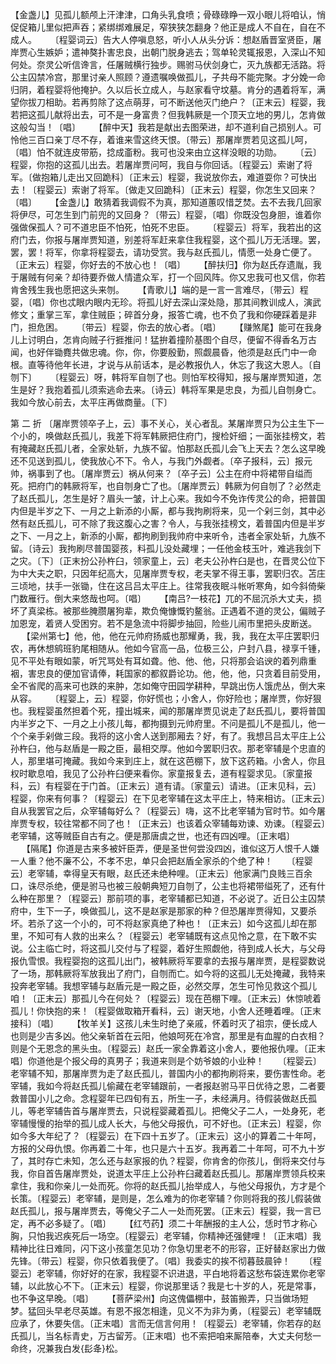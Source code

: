 <!-- { "loadSidebar": true } -->
【金盏儿】见孤儿额颅上汗津津，口角头乳食喷；骨碌碌睁一双小眼儿将咱认，悄促促箱儿里似把声吞；紧绑绑难展足，窄狭狭怎翻身？他正是成人不自在，自在不成人。 　 
〔程婴词云〕告大人停嗔息怒，听小人从头分诉：想赵盾晋室贤臣，屠岸贾心生嫉妒；遣神獒扑害忠良，出朝门脱身逃去；驾单轮灵辄报恩，入深山不知何处。奈灵公听信谗言，任屠贼横行独步。赐驸马伏剑身亡，灭九族都无活路。将公主囚禁冷宫，那里讨亲人照顾？遵遗嘱唤做孤儿，子共母不能完聚。才分娩一命归阴，着程婴将他掩护。久以后长立成人，与赵家看守坟墓。肯分的遇着将军，满望你拔刀相助。若再剪除了这点萌芽，可不断送他灭门绝户？〔正末云〕程婴，我若把这孤儿献将出去，可不是一身富贵？但我韩厥是一个顶天立地的男儿，怎肯做这般勾当！〔唱〕 　 
【醉中天】我若是献出去图荣进，却不道利自己损别人。可怜他三百口亲丁尽不存，着谁来雪这终天恨。〔带云〕那屠岸贾若见这孤儿呵，〔唱〕怕不就连皮带筋，捻成齑粉。我可也没来由立这样没眼的功勋。 　 
〔云〕程婴，你抱的这孤儿出去。若屠岸贾问呵，我自与你回话。〔程婴云〕索谢了将军。〔做抱箱儿走出又回跪科〕〔正末云〕程婴，我说放你去，难道耍你？可快出去！〔程婴云〕索谢了将军。〔做走又回跪科〕〔正末云〕程婴，你怎生又回来？〔唱〕 　 
【金盏儿】敢猜着我调假不为真，那知道蕙叹惜芝焚。去不去我几回家将伊尽，可怎生到门前兜的又回身？〔带云〕程婴，〔唱〕你既没包身胆，谁着你强做保孤人？可不道忠臣不怕死，怕死不忠臣。 　 
〔程婴云〕将军，我若出的这府门去，你报与屠岸贾知道，别差将军赶来拿住我程婴，这个孤儿万无活理。罢，罢，罢！将军，你拿将程婴去，请功受赏。我与赵氏孤儿，情愿一处身亡便了。〔正末云〕程婴，你好去的不放心也！〔唱〕 　 
【醉扶归】你为赵氏存遗胤，我于屠贼有何亲？却待要乔做人情遣众军，打一个回风阵。你又忠我可也又信，你若肯舍残生我也愿把这头来刎。 　 
【青歌儿】端的是一言一言难尽，〔带云〕程婴，〔唱〕你也忒眼内眼内无珍。将孤儿好去深山深处隐，那其间教训成人，演武修文；重掌三军，拿住贼臣；碎首分身，报答亡魂，也不负了我和你硬踩着是非门，担危困。 　 
〔带云〕程婴，你去的放心者。〔唱〕 　 
【赚煞尾】能可在我身儿上讨明白，怎肯向贼子行捱推问！猛拚着撞阶基图个自尽，便留不得香名万古闻，也好伴锄麑共做忠魂。你，你，你要殷勤，照觑晨昏，他须是赵氏门中一命根。直等待他年长进，才说与从前话本，是必教报仇人，休忘了我这大恩人。〔自刎下〕 　 
〔程婴云〕呀，韩将军自刎了也。则怕军校得知，报与屠岸贾知道，怎生是好？我抱着孤儿须索逃命去来。〔诗云〕韩将军果是忠良，为孤儿自刎身亡。我如今放心前去，太平庄再做商量。〔下〕 

第 二 折 
〔屠岸贾领卒子上，云〕事不关心，关心者乱。某屠岸贾只为公主生下一个小的，唤做赵氏孤儿，我差下将军韩厥把住府门，搜检奸细；一面张挂榜文，若有掩藏赵氏孤儿者，全家处斩，九族不留。怕那赵氏孤儿会飞上天去？怎么这早晚还不见送到孤儿，使我放心不下。令人，与我门外觑者。〔卒子报科，云〕报元帅，祸事到了也。〔屠岸贾云〕祸从何来？〔卒子云〕公主在府中将裙带自缢而死。把府门的韩厥将军，也自刎身亡了也。〔屠岸贾云〕韩厥为何自刎了？必然走了赵氏孤儿，怎生是好？眉头一皱，计上心来。我如今不免诈传灵公的命，把普国内但是半岁之下、一月之上新添的小厮，都与我拘刷将来，见一个剁三剑，其中必然有赵氏孤儿，可不除了我这腹心之害？令人，与我张挂榜文，着普国内但是半岁之下、一月之上，新添的小厮，都拘刷到我帅府中来听令，违者全家处斩，九族不留。〔诗云〕我拘刷尽普国婴孩，料孤儿没处藏埋；一任他金枝玉叶，难逃我剑下之灾。〔下〕〔正末扮公孙杵臼，领家童上，云〕老夫公孙杵臼是也，在晋灵公位下为中大夫之职，只因年纪高大，见屠岸贾专权，老夫掌不得王事，罢职归农。苫庄三顷地，扶手一张锄，住在这吕吕太平庄上。往常我夜眠斗帐听寒角，如今斜倚柴门数雁行。倒大来悠哉也呵。〔唱〕 　 
【南吕?一枝花】兀的不屈沉杀大丈夫，损坏了真梁栋。被那些腌臜屠狗辈，欺负俺慷慨钓鳌翁。正遇着不道的灵公，偏贼子加恩宠，着贤人受困穷。若不是急流中将脚步抽回，险些儿闹市里把头皮断送。 　 
【梁州第七】他，他，他在元帅府扬威也那耀勇，我，我，我在太平庄罢职归农，再休想鹓班豹尾相随从。他如今官高一品，位极三公，户封八县，禄享千锺，见不平处有眼如蒙，听咒骂处有耳如聋。他、他、他，只将那会谄谀的着列鼎重裀，害忠良的便加官请俸，耗国家的都叙爵论功。他，他，他，只贪着目前受用，全不省爬的高来可也跌的来肿，怎如俺守田园学耕种，早跳出伤人饿虎丛，倒大来从容。 　 
〔程婴上，云〕程婴，你好慌也；小舍人，你好险也；屠岸贾，你好狠也。我程婴虽然担着个死，撞出城来，闻的那屠岸贾见说走了赵氏孤儿，要将普国内半岁之下、一月之上小孩儿每，都拘摄到元帅府里。不问是孤儿不是孤儿，他一个个亲手剁做三段。我将的这小舍人送到那厢去？好，有了。我想吕吕太平庄上公孙杵臼，他与赵盾是一殿之臣，最相交厚。他如今罢职归农。那老宰辅是个忠直的人，那里堪可掩藏。我如今来到庄上，就在这芭棚下，放下这药箱。小舍人，你且权时歇息咱，我见了公孙杵臼便来看你。家童报复去，道有程婴求见。〔家童报科，云〕有程婴在于门首。〔正末云〕道有请。〔家童云〕请进。〔正末见科，云〕程婴，你来有何事？〔程婴云〕在下见老宰辅在这太平庄上，特来相访。〔正末云〕自从我罢官之后，众宰辅每好么？〔程婴云〕嗨，这不比老宰辅为官时节。如今屠岸贾专权，较往常都不同了也！〔正末云〕也该着众宰辅每劝谏、劝谏。〔程婴云〕老宰辅，这等贼臣自古有之。便是那唐虞之世，也还有四凶哩。〔正末唱〕 　 
【隔尾】你道是古来多被奸臣弄，便是圣世何尝没四凶，谁似这万人恨千人嫌一人重？他不廉不公，不孝不忠，单只会把赵盾全家杀的个绝了种！ 　 
〔程婴云〕老宰辅，幸得皇天有眼，赵氏还未绝种哩。〔正末云〕他家满门良贱三百余口，诛尽杀绝，便是驸马也被三般朝典短刀自刎了，公主也将裙带缢死了，还有什么种在那里？〔程婴云〕那前项的事，老宰辅都已知道，不必说了。近日公主囚禁府中，生下一子，唤做孤儿，这不是赵家是那家的种？但恐屠岸贾得知，又要杀坏。若杀了这一个小的，可不将赵家真绝了种也！〔正末云〕如今这孤儿却在那里，不知可有人救的出来么？〔程婴云〕老宰辅既有这点见怜之意，在下敢不实说。公主临亡时，将这孤儿交付与了程婴，着好生照觑他，待到成人长大，与父母报仇雪恨。我程婴抱的这孤儿出门，被韩厥将军要拿的去报与屠岸贾，是程婴数说了一场，那韩厥将军放我出了府门，自刎而亡。如今将的这孤儿无处掩藏，我特来投奔老宰辅。我想宰辅与赵盾元是一殿之臣，必然交厚，怎生可怜见救这个孤儿咱！〔正末云〕那孤儿今在何处？〔程婴云〕现在芭棚下哩。〔正末云〕休惊唬着孤儿！你快抱的来！〔程婴做取箱开看科，云〕谢天地，小舍人还睡着哩。〔正末接科〕〔唱〕 　 
【牧羊关】这孩儿未生时绝了亲戚，怀着时灭了祖宗，便长成人也则是少吉多凶。他父亲斩首在云阳，他娘呵死在冷宫，那里是有血腥的白衣相？则是个无恩念的黑头虫。〔程婴云〕赵氏一家全靠着这小舍人，要他报仇哩。〔正末唱〕你道他是个报父母的真男子；我道来则是个妨爷娘的小业种！ 　 
〔程婴云〕老宰辅不知，那屠岸贾为走了赵氏孤儿，普国内小的都拘刷将来，要伤害性命。老宰辅，我如今将赵氏孤儿偷藏在老宰辅跟前，一者报赵驸马平日优待之恩，二者要救普国小儿之命。念程婴年已四旬有五，所生一子，未经满月。待假装做赵氏孤儿，等老宰辅告首与屠岸贾去，只说程婴藏着孤儿。把俺父子二人，一处身死，老宰辅慢慢的抬举的孤儿成人长大，与他父母报仇，可不好也。〔正末云〕程婴，你如今多大年纪了？〔程婴云〕在下四十五岁了。〔正末云〕这小的算着二十年呵，方报的父母仇恨。你再着二十年，也只是六十五岁。我再着二十年呵，可不九十岁了，其时存亡未知，怎么还与赵家报的仇？程婴，你肯舍的你孩儿，倒将来交付与我，你自首告屠岸贾处，说道太平庄上公孙杵臼藏着赵氏孤儿。那屠岸贾领兵校来拿住，我和你亲儿一处而死。你将的赵氏孤儿抬举成人，与他父母报仇，方才是个长策。〔程婴云〕老宰辅，是则是，怎么难为的你老宰辅？你则将我的孩儿假装做赵氏孤儿，报与屠岸贾去，等俺父子二人一处而死罢。〔正末云〕程婴，我一言已定，再不必多疑了。〔唱〕 　 
【红芍药】须二十年酬报的主人公，恁时节才称心胸，只怕我迟疾死后一场空。〔程婴云〕老宰辅，你精神还强健哩！〔正末唱〕我精神比往日难同，闪下这小孩童怎见功？你急切里老不的形容，正好替赵家出力做先锋。〔带云〕程婴，你只依着我便了。〔唱〕我委实的挨不彻暮鼓晨钟！ 　 
〔程婴云〕老宰辅，你好好的在家，我程婴不识进退，平白地将着这愁布袋连累你老宰辅，以此放心不下。〔正末云〕程婴，你说那里话？我是七十岁的人，死是常事，也不争这早晚。〔唱〕 　 
【菩萨梁州】向这傀儡棚中，鼓笛搬弄，只当做场短梦。猛回头早老尽英雄。有恩不报怎相逢，见义不为非为勇，〔程婴云〕老宰辅既应承了，休要失信。〔正末唱〕言而无信言何用！〔程婴云〕老宰辅，你若存的赵氏孤儿，当名标青史，万古留芳。〔正末唱〕也不索把咱来厮陪奉，大丈夫何愁一命终，况兼我白发{髟夅}松。 　 

